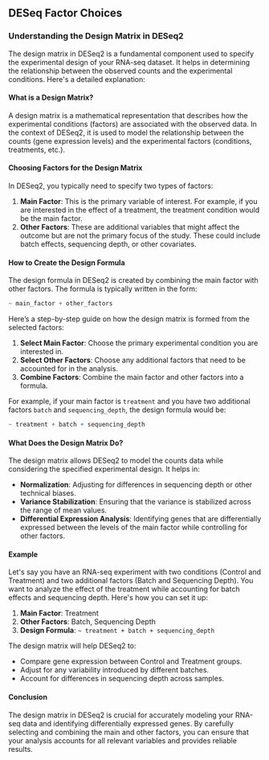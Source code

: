 ## DESeq Factor Choices

### Understanding the Design Matrix in DESeq2

The design matrix in DESeq2 is a fundamental component used to specify the experimental design of your RNA-seq dataset. It helps in determining the relationship between the observed counts and the experimental conditions. Here's a detailed explanation:

#### What is a Design Matrix?

A design matrix is a mathematical representation that describes how the experimental conditions (factors) are associated with the observed data. In the context of DESeq2, it is used to model the relationship between the counts (gene expression levels) and the experimental factors (conditions, treatments, etc.).

#### Choosing Factors for the Design Matrix

In DESeq2, you typically need to specify two types of factors:

1. **Main Factor**: This is the primary variable of interest. For example, if you are interested in the effect of a treatment, the treatment condition would be the main factor.
2. **Other Factors**: These are additional variables that might affect the outcome but are not the primary focus of the study. These could include batch effects, sequencing depth, or other covariates.

#### How to Create the Design Formula

The design formula in DESeq2 is created by combining the main factor with other factors. The formula is typically written in the form:
```R
~ main_factor + other_factors
```

Here’s a step-by-step guide on how the design matrix is formed from the selected factors:

1. **Select Main Factor**: Choose the primary experimental condition you are interested in.
2. **Select Other Factors**: Choose any additional factors that need to be accounted for in the analysis.
3. **Combine Factors**: Combine the main factor and other factors into a formula.

For example, if your main factor is `treatment` and you have two additional factors `batch` and `sequencing_depth`, the design formula would be:

```R
~ treatment + batch + sequencing_depth
```

#### What Does the Design Matrix Do?

The design matrix allows DESeq2 to model the counts data while considering the specified experimental design. It helps in:

- **Normalization**: Adjusting for differences in sequencing depth or other technical biases.
- **Variance Stabilization**: Ensuring that the variance is stabilized across the range of mean values.
- **Differential Expression Analysis**: Identifying genes that are differentially expressed between the levels of the main factor while controlling for other factors.

#### Example

Let's say you have an RNA-seq experiment with two conditions (Control and Treatment) and two additional factors (Batch and Sequencing Depth). You want to analyze the effect of the treatment while accounting for batch effects and sequencing depth. Here's how you can set it up:

1. **Main Factor**: Treatment
2. **Other Factors**: Batch, Sequencing Depth
3. **Design Formula**: `~ treatment + batch + sequencing_depth`

The design matrix will help DESeq2 to:

- Compare gene expression between Control and Treatment groups.
- Adjust for any variability introduced by different batches.
- Account for differences in sequencing depth across samples.

#### Conclusion

The design matrix in DESeq2 is crucial for accurately modeling your RNA-seq data and identifying differentially expressed genes. By carefully selecting and combining the main and other factors, you can ensure that your analysis accounts for all relevant variables and provides reliable results.
